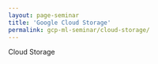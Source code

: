 ```yaml
---
layout: page-seminar
title: 'Google Cloud Storage'
permalink: gcp-ml-seminar/cloud-storage/
---
```


Cloud Storage